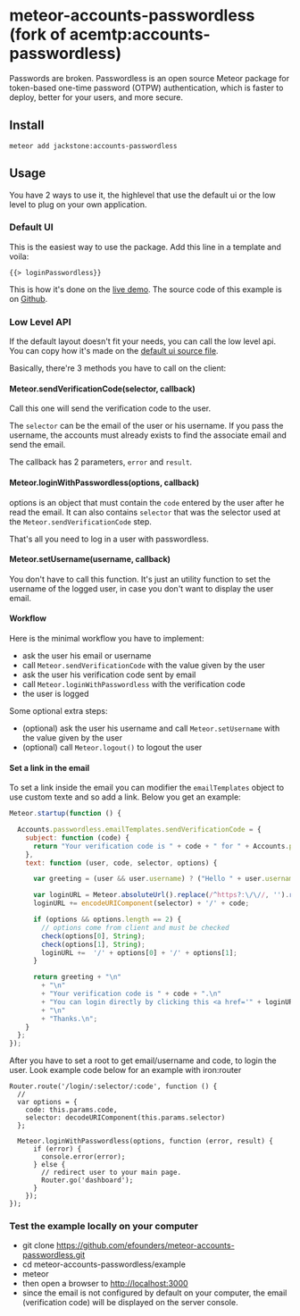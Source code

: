 # meteor-accounts-passwordless (fork of acemtp:accounts-passwordless)

Passwords are broken. Passwordless is an open source Meteor package for token-based one-time password (OTPW) authentication, which is faster to deploy, better for your users, and more secure.

## Install

```
meteor add jackstone:accounts-passwordless
```

## Usage


You have 2 ways to use it, the highlevel that use the default ui or the low level to plug on your own application.

### Default UI

This is the easiest way to use the package. Add this line in a template and voila:

    {{> loginPasswordless}}

This is how it's done on the [live demo](http://passwordless.meteor.com). The source code of this example is on [Github](https://github.com/efounders/meteor-accounts-passwordless/tree/master/example).

### Low Level API

If the default layout doesn't fit your needs, you can call the low level api. You can copy how it's made on the [default ui source file](https://github.com/efounders/meteor-accounts-passwordless/blob/master/accounts-passwordless-ui.js).

Basically, there're 3 methods you have to call on the client:

#### Meteor.sendVerificationCode(selector, callback)

Call this one will send the verification code to the user.

The `selector` can be the email of the user or his username. If you pass the username, the accounts must already exists to find the associate email and send the email.

The callback has 2 parameters, `error` and `result`.

#### Meteor.loginWithPasswordless(options, callback)

options is an object that must contain the `code` entered by the user after he read the email. It can also contains `selector` that was the selector used at the `Meteor.sendVerificationCode` step.

That's all you need to log in a user with passwordless.

#### Meteor.setUsername(username, callback)

You don't have to call this function. It's just an utility function to set the username of the logged user, in case you don't want to display the user email.

#### Workflow

Here is the minimal workflow you have to implement:

- ask the user his email or username
- call `Meteor.sendVerificationCode` with the value given by the user
- ask the user his verification code sent by email
- call `Meteor.loginWithPasswordless` with the verification code
- the user is logged

Some optional extra steps:

- (optional) ask the user his username and call `Meteor.setUsername` with the value given by the user
- (optional) call `Meteor.logout()` to logout the user

#### Set a link in the email

To set a link inside the email you can modifier the `emailTemplates` object to use custom texte and so add a link. Below you get an example:

```javascript
Meteor.startup(function () {

  Accounts.passwordless.emailTemplates.sendVerificationCode = {
    subject: function (code) {
      return "Your verification code is " + code + " for " + Accounts.passwordless.emailTemplates.siteName;
    },
    text: function (user, code, selector, options) {

      var greeting = (user && user.username) ? ("Hello " + user.username + ",") : "Hello,";

      var loginURL = Meteor.absoluteUrl().replace(/^https?:\/\//, '').replace(/\/$/, '') + '/login/';
      loginURL += encodeURIComponent(selector) + '/' + code;

      if (options && options.length == 2) {
        // options come from client and must be checked
        check(options[0], String);
        check(options[1], String);
        loginURL +=  '/' + options[0] + '/' + options[1];
      }

      return greeting + "\n"
        + "\n"
        + "Your verification code is " + code + ".\n"
        + "You can login directly by clicking this <a href='" + loginURL + "'>link</a>\n"
        + "\n"
        + "Thanks.\n";
    }
  };
});
```

After you have to set a root to get email/username and code, to login the user. Look example code below for an example with iron:router

```
Router.route('/login/:selector/:code', function () {
  //
  var options = {
    code: this.params.code,
    selector: decodeURIComponent(this.params.selector)
  };

  Meteor.loginWithPasswordless(options, function (error, result) {
      if (error) {
        console.error(error);
      } else {
        // redirect user to your main page.
        Router.go('dashboard');
      }
    });
});
```

### Test the example locally on your computer

- git clone https://github.com/efounders/meteor-accounts-passwordless.git
- cd meteor-accounts-passwordless/example
- meteor
- then open a browser to [http://localhost:3000](http://localhost:3000)
- since the email is not configured by default on your computer, the email (verification code) will be displayed on the server console.
